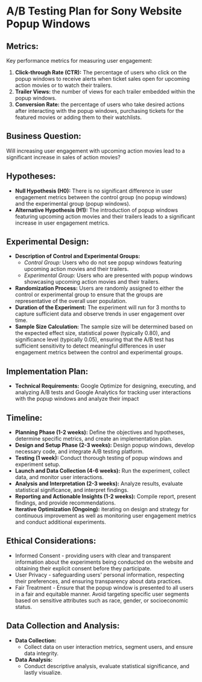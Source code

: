 # A/B Testing Plan for Sony Website Popup Windows

## Metrics:
Key performance metrics for measuring user engagement:
1. **Click-through Rate (CTR):** The percentage of users who click on the popup windows to receive alerts when ticket sales open for upcoming action movies or to watch their trailers.
2. **Trailer Views:** the number of views for each trailer embedded within the popup windows.
3. **Conversion Rate:** the percentage of users who take desired actions after interacting with the popup windows, purchasing tickets for the featured movies or adding them to their watchlists.

## Business Question:
Will increasing user engagement with upcoming action movies lead to a significant increase in sales of action movies?

## Hypotheses:
- **Null Hypothesis (H0):** There is no significant difference in user engagement metrics between the control group (no popup windows) and the experimental group (popup windows).
- **Alternative Hypothesis (H1):** The introduction of popup windows featuring upcoming action movies and their trailers leads to a significant increase in user engagement metrics.

## Experimental Design:
- **Description of Control and Experimental Groups:**
  - *Control Group:* Users who do not see popup windows featuring upcoming action movies and their trailers.
  - *Experimental Group:* Users who are presented with popup windows showcasing upcoming action movies and their trailers.
- **Randomization Process:** Users are randomly assigned to either the control or experimental group to ensure that the groups are representative of the overall user population.
- **Duration of the Experiment:** The experiment will run for 3 months to capture sufficient data and observe trends in user engagement over time.
- **Sample Size Calculation:**  The sample size will be determined based on the expected effect size, statistical power (typically 0.80), and significance level (typically 0.05), ensuring that the A/B test has sufficient sensitivity to detect meaningful differences in user engagement metrics between the control and experimental groups.

## Implementation Plan:
- **Technical Requirements:** Google Optimize for designing, executing, and analyzing A/B tests and Google Analytics for tracking user interactions with the popup windows and analyze their impact 

## Timeline: 
- **Planning Phase (1-2 weeks):** Define the objectives and hypotheses, determine specific metrics, and create an implementation plan.
- **Design and Setup Phase (2-3 weeks):** Design popup windows, develop necessary code, and integrate A/B testing platform.
- **Testing (1 week):** Conduct thorough testing of popup windows and experiment setup.
- **Launch and Data Collection (4-6 weeks):** Run the experiment, collect data, and monitor user interactions.
- **Analysis and Interpretation (2-3 weeks):** Analyze results, evaluate statistical significance, and interpret findings.
- **Reporting and Actionable Insights (1-2 weeks):** Compile report, present findings, and provide recommendations.
- **Iterative Optimization (Ongoing):** iterating on design and strategy for continuous improvement as well as monitoring user engagement metrics and conduct additional experiments.

## Ethical Considerations:
- Informed Consent - providing users with clear and transparent information about the experiments being conducted on the website and obtaining their explicit consent before they participate.
- User Privacy - safeguarding users' personal information, respecting their preferences, and ensuring transparency about data practices.
- Fair Treatment - Ensure that the popup window is presented to all users in a fair and equitable manner. Avoid targeting specific user segments based on sensitive attributes such as race, gender, or socioeconomic status.


## Data Collection and Analysis:
- **Data Collection:** 
  - Collect data on user interaction metrics, segment users, and ensure data integrity.
- **Data Analysis:** 
  - Conduct descriptive analysis, evaluate statistical significance, and lastly visualize.
